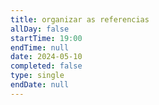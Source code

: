```yaml
---
title: organizar as referencias
allDay: false
startTime: 19:00
endTime: null
date: 2024-05-10
completed: false
type: single
endDate: null
---
```

